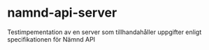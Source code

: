 # namnd-api-server
Testimpementation av en server som tillhandahåller uppgifter enligt specifikationen för Nämnd API
